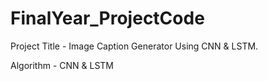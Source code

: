 # FinalYear_ProjectCode
Project Title - Image Caption Generator Using CNN & LSTM.

Algorithm - CNN & LSTM
